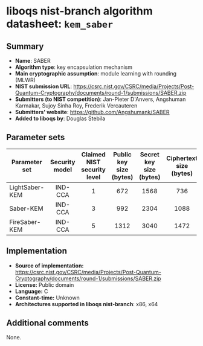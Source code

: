 liboqs nist-branch algorithm datasheet: `kem_saber`
===================================================

Summary
-------

- **Name**: SABER
- **Algorithm type**: key encapsulation mechanism
- **Main cryptographic assumption**: module learning with rounding (MLWR)
- **NIST submission URL**: https://csrc.nist.gov/CSRC/media/Projects/Post-Quantum-Cryptography/documents/round-1/submissions/SABER.zip
- **Submitters (to NIST competition)**: Jan-Pieter D'Anvers, Angshuman Karmakar, Sujoy Sinha Roy, Frederik Vercauteren
- **Submitters' website**: https://github.com/Angshumank/SABER
- **Added to liboqs by**: Douglas Stebila

Parameter sets
--------------

| Parameter set  | Security model | Claimed NIST security level | Public key size (bytes) | Secret key size (bytes) | Ciphertext size (bytes) | Shared secret size (bytes) |
|----------------|:--------------:|:---------------------------:|:-----------------------:|:-----------------------:|:-----------------------:|:--------------------------:|
| LightSaber-KEM |     IND-CCA    |              1              |           672           |           1568          |           736           |             32             |
| Saber-KEM      |     IND-CCA    |              3              |           992           |           2304          |           1088          |             32             |
| FireSaber-KEM  |     IND-CCA    |              5              |           1312          |           3040          |           1472          |             32             |

Implementation
--------------

- **Source of implementation:** https://csrc.nist.gov/CSRC/media/Projects/Post-Quantum-Cryptography/documents/round-1/submissions/SABER.zip
- **License:** Public domain
- **Language:** C
- **Constant-time:** Unknown
- **Architectures supported in liboqs nist-branch**: x86, x64

Additional comments
-------------------

None.
